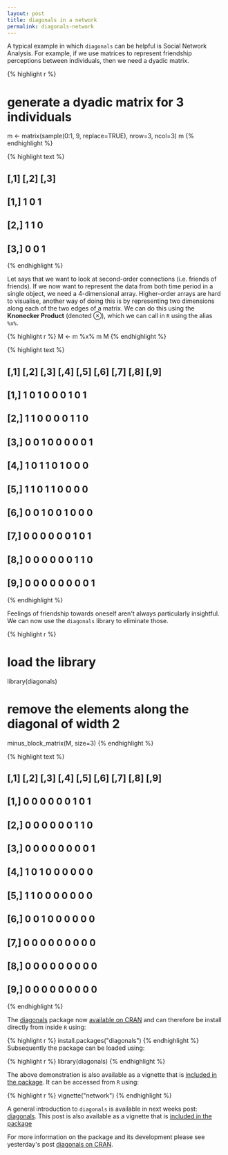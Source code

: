 ```yaml
---
layout: post
title: diagonals in a network
permalink: diagonals-network
---
```


A typical example in which `diagonals` can be helpful is Social Network
Analysis. For example, if we use matrices to represent friendship
perceptions between individuals, then we need a dyadic matrix.


{% highlight r %}
# generate a dyadic matrix for 3 individuals
m <- matrix(sample(0:1, 9, replace=TRUE), nrow=3, ncol=3)
m
{% endhighlight %}



{% highlight text %}
##      [,1] [,2] [,3]
## [1,]    1    0    1
## [2,]    1    1    0
## [3,]    0    0    1
{% endhighlight %}

Let says that we want to look at second-order connections (i.e. friends
of friends). If we now want to represent the data from both time period
in a single object, we need a 4-dimensional array. Higher-order arrays
are hard to visualise, another way of doing this is by representing two
dimensions along each of the two edges of a matrix. We can do this using
the **Knonecker Product** (denoted ⊗), which we can call in `R` using
the alias `%x%`.


{% highlight r %}
M <- m %x% m
M
{% endhighlight %}



{% highlight text %}
##       [,1] [,2] [,3] [,4] [,5] [,6] [,7] [,8] [,9]
##  [1,]    1    0    1    0    0    0    1    0    1
##  [2,]    1    1    0    0    0    0    1    1    0
##  [3,]    0    0    1    0    0    0    0    0    1
##  [4,]    1    0    1    1    0    1    0    0    0
##  [5,]    1    1    0    1    1    0    0    0    0
##  [6,]    0    0    1    0    0    1    0    0    0
##  [7,]    0    0    0    0    0    0    1    0    1
##  [8,]    0    0    0    0    0    0    1    1    0
##  [9,]    0    0    0    0    0    0    0    0    1
{% endhighlight %}

Feelings of friendship towards oneself aren't always particularly
insightful. We can now use the `diagonals` library to eliminate those.


{% highlight r %}
# load the library
library(diagonals)

# remove the elements along the diagonal of width 2
minus_block_matrix(M, size=3)
{% endhighlight %}



{% highlight text %}
##       [,1] [,2] [,3] [,4] [,5] [,6] [,7] [,8] [,9]
##  [1,]    0    0    0    0    0    0    1    0    1
##  [2,]    0    0    0    0    0    0    1    1    0
##  [3,]    0    0    0    0    0    0    0    0    1
##  [4,]    1    0    1    0    0    0    0    0    0
##  [5,]    1    1    0    0    0    0    0    0    0
##  [6,]    0    0    1    0    0    0    0    0    0
##  [7,]    0    0    0    0    0    0    0    0    0
##  [8,]    0    0    0    0    0    0    0    0    0
##  [9,]    0    0    0    0    0    0    0    0    0
{% endhighlight %}

The [diagonals](http://cran.r-project.org/?package=diagonals) package now [available on CRAN](/diagonals-cran) and can therefore be install directly from inside `R` using:


{% highlight r %}
install.packages("diagonals")
{% endhighlight %}
Subsequently the package can be loaded using:


{% highlight r %}
library(diagonals)
{% endhighlight %}

The above demonstration is also available as a vignette that is [included in the package](http://cran.r-project.org/web/packages/diagonals/vignettes/network.html).
It can be accessed from `R` using:


{% highlight r %}
vignette("network")
{% endhighlight %}

A general introduction to `diagonals` is available in next weeks post: [diagonals](/diagonals). This post is also available as a vignette that is [included in the package](http://cran.r-project.org/web/packages/diagonals/vignettes/diagonals.html)

For more information on the package and its development please see yesterday's post [diagonals on CRAN](/diagonals-cran).
